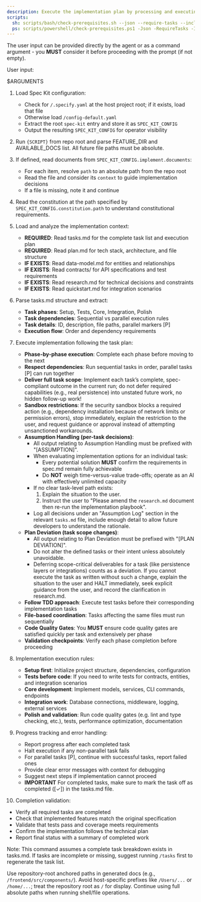 ```yaml
---
description: Execute the implementation plan by processing and executing all tasks defined in tasks.md
scripts:
  sh: scripts/bash/check-prerequisites.sh --json --require-tasks --include-tasks
  ps: scripts/powershell/check-prerequisites.ps1 -Json -RequireTasks -IncludeTasks
---
```


The user input can be provided directly by the agent or as a command argument - you **MUST** consider it before proceeding with the prompt (if not empty).

User input:

$ARGUMENTS

1. Load Spec Kit configuration:
   - Check for `/.specify.yaml` at the host project root; if it exists, load that file
   - Otherwise load `/config-default.yaml`
   - Extract the root `spec-kit` entry and store it as `SPEC_KIT_CONFIG`
   - Output the resulting `SPEC_KIT_CONFIG` for operator visibility

2. Run `{SCRIPT}` from repo root and parse FEATURE_DIR and AVAILABLE_DOCS list. All future file paths must be absolute.

3. If defined, read documents from `SPEC_KIT_CONFIG.implement.documents`:
   - For each item, resolve `path` to an absolute path from the repo root
   - Read the file and consider its `context` to guide implementation decisions
   - If a file is missing, note it and continue

4. Read the constitution at the path specified by
   `SPEC_KIT_CONFIG.constitution.path` to understand constitutional
   requirements.

5. Load and analyze the implementation context:
   - **REQUIRED**: Read tasks.md for the complete task list and execution plan
   - **REQUIRED**: Read plan.md for tech stack, architecture, and file structure
   - **IF EXISTS**: Read data-model.md for entities and relationships
   - **IF EXISTS**: Read contracts/ for API specifications and test requirements
   - **IF EXISTS**: Read research.md for technical decisions and constraints
   - **IF EXISTS**: Read quickstart.md for integration scenarios

6. Parse tasks.md structure and extract:
   - **Task phases**: Setup, Tests, Core, Integration, Polish
   - **Task dependencies**: Sequential vs parallel execution rules
   - **Task details**: ID, description, file paths, parallel markers [P]
   - **Execution flow**: Order and dependency requirements

7. Execute implementation following the task plan:
   - **Phase-by-phase execution**: Complete each phase before moving to the next
   - **Respect dependencies**: Run sequential tasks in order, parallel tasks [P] can run together
   - **Deliver full task scope**: Implement each task’s complete, spec-compliant outcome in the current run; do not defer required capabilities (e.g., real persistence) into unstated future work, no hidden follow-up work!
   - **Sandbox restrictions**: If the security sandbox blocks a required action (e.g., dependency installation because of network limits or permission errors), stop immediately, explain the restriction to the user, and request guidance or approval instead of attempting unsanctioned workarounds.
   - **Assumption Handling (per-task decisions)**:
      - All output relating to Assumption Handling must be prefixed with "[ASSUMPTION]".
      - When evaluating implementation options for an individual task:
         - Every potential solution **MUST** confirm the requirements in spec.md remain fully achievable
         - Do **NOT** weigh time-versus-value trade-offs; operate as an AI with effectively unlimited capacity
      - If no clear task-level path exists:
         1. Explain the situation to the user.
         2. Instruct the user to "Please amend the `research.md` document then re-run the implementation playbook".
      - Log all decisions under an "Assumption Log" section in the relevant `tasks.md` file, include enough detail to allow future developers to understand the rationale.
   - **Plan Deviation (task scope changes)**:
      - All output relating to Plan Deviation must be prefixed with "[PLAN DEVIATION]".
      - Do not alter the defined tasks or their intent unless absolutely unavoidable.
      - Deferring scope-critical deliverables for a task (like persistence layers or integrations) counts as a deviation. If you cannot execute the task as written without such a change, explain the situation to the user and HALT immediately, seek explicit guidance from the user, and record the clarification in research.md.
   - **Follow TDD approach**: Execute test tasks before their corresponding implementation tasks
   - **File-based coordination**: Tasks affecting the same files must run sequentially
   - **Code Quality Gates**: You **MUST** ensure code quality gates are satisfied quickly per task and extensively per phase
   - **Validation checkpoints**: Verify each phase completion before proceeding

8. Implementation execution rules:
   - **Setup first**: Initialize project structure, dependencies, configuration
   - **Tests before code**: If you need to write tests for contracts, entities, and integration scenarios
   - **Core development**: Implement models, services, CLI commands, endpoints
   - **Integration work**: Database connections, middleware, logging, external services
   - **Polish and validation**: Run code quality gates (e.g. lint and type checking, etc.), tests, performance optimization, documentation

9. Progress tracking and error handling:
   - Report progress after each completed task
   - Halt execution if any non-parallel task fails
   - For parallel tasks [P], continue with successful tasks, report failed ones
   - Provide clear error messages with context for debugging
   - Suggest next steps if implementation cannot proceed
   - **IMPORTANT** For completed tasks, make sure to mark the task off as completed ([✓]) in the tasks.md file.

10. Completion validation:
   - Verify all required tasks are completed
   - Check that implemented features match the original specification
   - Validate that tests pass and coverage meets requirements
   - Confirm the implementation follows the technical plan
   - Report final status with a summary of completed work

Note: This command assumes a complete task breakdown exists in tasks.md. If tasks are incomplete or missing, suggest running `/tasks` first to regenerate the task list.

Use repository-root anchored paths in generated docs (e.g., `/frontend/src/components/`). Avoid host-specific prefixes
like `/Users/...` or `/home/...`; treat the repository root as `/` for display. Continue using full absolute paths when
running shell/file operations.
